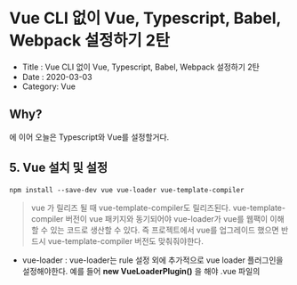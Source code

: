 # Vue CLI 없이 Vue, Typescript, Babel, Webpack 설정하기 2탄

- Title : Vue CLI 없이 Vue, Typescript, Babel, Webpack 설정하기 2탄
- Date : 2020-03-03
- Category: Vue

## Why?

에 이어 오늘은 Typescript와 Vue를 설정할거다.

## 5. Vue 설치 및 설정

    npm install --save-dev vue vue-loader vue-template-compiler

> vue 가 릴리즈 될 때 vue-template-compiler도 릴리즈된다. vue-template-compiler 버전이 vue 패키지와 동기되어야 vue-loader가 vue를 웹팩이 이해할 수 있는 코드로 생산할 수 있다. 즉 프로젝트에서 vue를 업그레이드 했으면 반드시 vue-template-compiler 버전도 맞춰줘야한다.

- vue-loader : vue-loader는 rule 설정 외에 추가적으로 vue loader 플러그인을 설정해야한다. 예를 들어 **new VueLoaderPlugin()** 을 해야 .vue 파일의 <script> 블록이 웹팩의 /\.js\$/ 의 바벨 로더에도 적용될 수 있다.

webpack.config.js에 아래를 추가해주자.

```js
const VueLoaderPlugin = require("vue-loader/lib/plugin");

module.exports = {
  mode: "development",
  plugins: [new VueLoaderPlugin()],
  module: {
    rules: [
      {
        test: /\.js$/,
        exclude: /node_modules/,
        loader: "babel-loader"
      },
      {
        test: /\.vue$/,
        loader: "vue-loader"
      }
    ]
  }
};
```

.vue 파일의 <style> 블록과 .css 파일을 처리하기 위해 vue-style-loader와 css-loader 를 설치하자

    npm install --save-dev vue-style-loader css-loader

webpack.config.js 파일에도 추가하자.

```js
module.exports = {
  module: {
    rules: [
      {
        test: /\.css$/,
        use: ["vue-style-loader", "css-loader"]
      }
    ]
  }
};
```

Vue 루트 인스턴스를 <div id="app"></div>에 마운트 시키려면 dist/index.html 에 위 DOM이 있어야 한다. 이 작업을 위해 public/index.html 파일을 만들고 아래와 같이 작성한다.

```html
<!DOCTYPE html>
<html>
  <head>
    <meta charset="UTF-8" />
    <title>Webpack App</title>
  </head>
  <body>
    <div id="app"></div>
  </body>
</html>
```

webpack.config.js의 HtmlWebpackPlugin에 template 옵션을 추가하여 위 html을 기반으로 index.html이 만들어지게 설정한다. npm run build를 해보면 dist/index.html 파일에 <div id="app"></div>이 보일 것이다.

```js
module.exports = {
  plugins: [
    new HtmlWebpackPlugin({
      template: "public/index.html"
    })
  ]
};
```

테스트를 위해 간단히 vue-router가 적용된 vue앱을 만들어보자. 우선 vue-router을 설치한다.

    npm install --save-dev vue-router

src에 router/index.js 파일을 만들고 아래와 같이 입력한다.

```js
    // router/index.js
    import Vue from "vue"
    import VueRouter from "vue-router"
    import Hello from "../components/Hello.vue"

    Vue.use(VueRouter)

    export default new VueRouter({
      mode: "history",
      base: process.env.BASE_URL,
      routes: [
        {
          path: "/",
          name: "Hello",
          component: Hello
        }
      ]
    })

    // index.js
    import Vue from "vue";
    import App from "./App.vue";
    import router from "./router";

    new Vue({
      render: h => h(App),
      router
    }).$mount("#app");

    // App.vue
    <template>
      <div id="app">
        <router-view></router-view>
      </div>
    </template>

    // Hello.vue
    <template>
      <p>{{ greeting }} world!</p>
    </template>
    <script>
    module.exports = {
      data: function () {
        return {
          greeting: 'Hello'
        }
      }
    }
    </script>
    <style scoped>
    p {
      font-size: 2em;
      text-align: center;
    }
    </style>
```

npm run start:dev 를 했을 때 아래 화면이 보이면 제대로 설정된 것이다.

![Vue%20CLI%20Vue%20Typescript%20Babel%20Webpack%202/Untitled.png](https://raw.githubusercontent.com/devgaram/TIL/master/Vue/images/2020-03-03-img/Untitled.png)

**추가 설정**

router/index.js 에서 import Hello from "../components/Hello.vue" 를 매번 ../ 식으로 쓰는 게 귀찮을 때! webpack resolve 설정을 통해 src를 기준으로 모듈을 찾을 수 있다. webpack.config.js 에 아래와 같이 추가하면 **import Hello from "@/components/Hello.vue"** 를 사용할 수 있다. 또 .vue 확장자를 빼고 입력하고 싶다면 extensions를 추가하면 된다. 웹팩이 알아서 파일 확장자를 처리해준다.

```js
module.exports = {
  resolve: {
    alias: {
      "@": path.resolve(__dirname, "src")
    },
    extensions: [".js", ".vue"]
  }
};
```

- **resolve** : 모듈을 어떻게 처리할지 정의 만약 ES2015에서 import 'lodash' 를 사용한다면 웹팩에서 lodash를 어떻게 볼 것인지 lodash.js로 볼지 lodash.ts 로 볼 지 등을 정의한다.

> 물론 이 외에도 설정할 게 많겠지만...... 일단은 여기까지 하고 Vue에서 Typescript 사용하는 방법을 이어가려고 한다. 나중에 이 설정을 기반으로 실제로 프로젝트를 진행하게 된다면 문제가 쏟아질 듯 싶다....

## 6. Vue에서 Typescript 설치 및 설정

typescript와 ts-loader 패키지를 설치한다.

    npm install --save-dev typescript ts-loader

- typescript : 타입스크립트
- ts-loader : 웹팩 로더 패키지

webpack.config.js 에 아래 내용을 추가한다. 이제 .vue 파일 안의 ts도 .ts 파일도 ts-loader에 의해 처리된다.

```js
    module.exports = {
    	entry: './src/index.ts',
      module: {
          {
            test: /\.ts$/,
    				exclude: /node_modules/,
            loader: 'ts-loader',
            options: { appendTsSuffixTo: [/\.vue$/] }
          }
        ]
      },
      resolve: {
        extensions: ['.ts', 'tsx', '.js', '.vue']
      }
    };
```

typescript 설정을 위해 프로젝트 루트 폴더에 tsconfig.json 파일을 생성하고 아래 내용을 입력한다.

    {
      "compilerOptions": {
        "outDir": "./dist/",
        "strict": true,
        "module": "es2015",
        "target": "es5",
    		"moduleResolution": "node",
        "sourceMap": true,
        "allowSyntheticDefaultImports": true
      },
      "include": [
        "src/**/*"
      ],
      "exclude": [
        "node_modules",
        "**/*.spec.ts"
      ]
    }

- allowSyntheticDefaultImports : export default 를 export 한 값들을 가지는 객체로 설정

테스트를 위해 프로젝트 코드 수정하자. 우선 src/index.js, src/router/index.js → src/index.ts, src/router/index.ts 로 바꾼다. Hello.vue의 내용을 아래처럼 바꾼다. Vue 컴포넌트 안에서 Typescript를 사용하려면 Vue.component 또는 Vue.extend로 컴포넌트를 정의해야한다. 타입스크립트가 Vue 컴포넌트 타입 유추를 할 수 있게 하기 위해서다.

```js
    <template>
      <p>{{ greeting }} world!</p>
    </template>
    <script lang="ts">
    import Vue from 'vue'
    export default Vue.extend({
      data: function () {
        return {
          greeting: 'Hello'
        }
      }
    })
    </script>
    <style scoped>
    p {
      font-size: 2em;
      text-align: center;
    }
    </style>
```

실행하려고 하면 .vue 파일이 import 되지 않는 오류를 발견할 것이다. ts 파일에 .vue 파일을 임포트하려면 추가적인 설정이 필요하다. src/shims-vue.d.ts 파일을 생성하여 이렇게 적자.

```js
    declare module "*.vue" {
      import Vue from "vue";
      export default Vue;
    }
```

저장 후 실행해보면 잘된다.

다음 TIL에서는 vue-class-component 데코레이터를 사용하여 컴포넌트를 선언할 때 클래스 기반 API를 이용하는 방식을 적용해봐야지!
